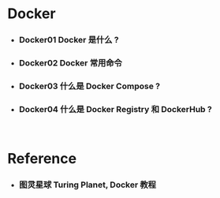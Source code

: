 Docker
=====
* ### Docker01 Docker 是什么 ?
* ### Docker02 Docker 常用命令
* ### Docker03 什么是 Docker Compose ?
* ### Docker04 什么是 Docker Registry 和 DockerHub ?
<br />

Reference
=====
* ### 图灵星球 Turing Planet, Docker 教程
